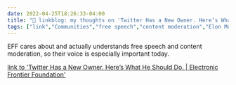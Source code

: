 ```yaml
---
date: 2022-04-25T18:26:33-04:00
title: "🔗 linkblog: my thoughts on 'Twitter Has a New Owner. Here’s What He Should Do. | Electronic Frontier Foundation'"
tags: ["link","Communities","free speech","content moderation","Elon Musk","Twitter","EFF"]
---
```

EFF cares about and actually understands free speech and content moderation, so their voice is especially important today.
 
[link to 'Twitter Has a New Owner. Here’s What He Should Do. | Electronic Frontier Foundation'](https://www.eff.org/deeplinks/2022/04/twitter-has-new-owner-heres-what-he-should-do)
